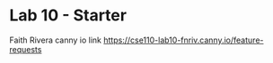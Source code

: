 # Lab 10 - Starter
Faith Rivera
canny io link https://cse110-lab10-fnriv.canny.io/feature-requests 
